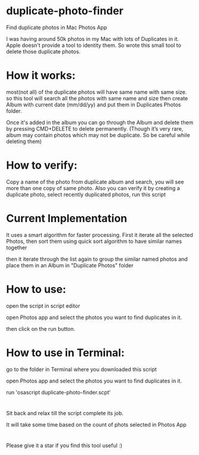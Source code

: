 # duplicate-photo-finder
Find duplicate photos in Mac Photos App


I was having around 50k photos in my Mac with lots of Duplicates in it. Apple doesn't provide a tool to identity them. So wrote this small tool to delete those duplicate photos.

# How it works:
most(not all) of the duplicate photos will have same name with same size. so this tool will search all the photos with same name and size then create Album with current date (mm/dd/yy) and put them in Duplicates Photos folder.

Once it's added in the album you can go through the Album and delete them by pressing CMD+DELETE to delete permanently. (Though it’s very rare, album may contain photos which may not be duplicate. So be careful while deleting them)

# How to verify:
Copy a name of the photo from duplicate album and search, you will see more than one copy of same photo.
Also you can verify it by creating a duplicate photo, select recently duplicated photos, run this script


# Current Implementation
It uses a smart algorithm for faster processing. First it iterate all the selected Photos, then sort them using quick sort algorithm to have similar names together

then it iterate through the list again to group the similar named photos and place them in an Album in "Duplicate Photos" folder


# How to use:
open the script in script editor

open Photos app and select the photos you want to find duplicates in it.

then click on the run button.

# How to use in Terminal:
go to the folder in Terminal where you downloaded this script

open Photos app and select the photos you want to find duplicates in it.

run 'osascript duplicate-photo-finder.scpt'


#


Sit back and relax till the script complete its job.

It will take some time based on the count of phots selected in Photos App


#

Please give it a star if you find this tool useful :)

